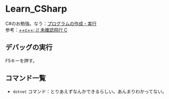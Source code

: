 # Learn_CSharp

C#のお勉強。なう：[プログラムの作成・実行](https://ufcpp.net/study/csharp/st_compile.html "https://ufcpp.net/study/csharp/st_compile.html")  
参考：[++c++; // 未確認飛行 C](https://ufcpp.net/ "https://ufcpp.net/")

## デバッグの実行

F5キーを押す。

## コマンド一覧

- `dotnet` コマンド：とりあえずなんかできるらしい。あんまりわかってない。
